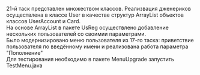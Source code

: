 <pr>21-й таск представлен множеством классов. Реализвация дженериков осуществлена в классе User в качестве структур ArrayList объектов классов UserAccount и Card.<br></pr>
<pr>На основе ArrayList<User> в пакете UsReg осуществлено добавление нескольких пользователей со своимии параметрами.<br></pr>
<pr>Было модернизировано меню пользователя из 17-го таска: приветствие пользователя по введённому имени и реализована работа параметра "Пополнение"<br></pr>
<pr>Для тестирования необходимо в пакете MenuUpgrade запустить TestMenu.java</pr>
